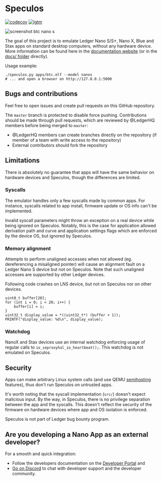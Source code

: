 # Speculos

[![codecov](https://codecov.io/gh/LedgerHQ/speculos/branch/master/graph/badge.svg)](https://codecov.io/gh/LedgerHQ/speculos)
[![lgtm](https://img.shields.io/lgtm/alerts/g/LedgerHQ/speculos.svg?logo=lgtm&logoWidth=18)](https://lgtm.com/projects/g/LedgerHQ/speculos/alerts/)

![screenshot btc nano s](https://raw.githubusercontent.com/LedgerHQ/speculos/master/docs/screenshot-api-nanos-btc.png)

The goal of this project is to emulate Ledger Nano S/S+, Nano X, Blue and Stax apps on
standard desktop computers, without any hardware device. More information can
be found here in the
[documentation website](https://ledgerhq.github.io/speculos) (or in the
[docs/ folder](docs/) directly).

Usage example:

```shell
./speculos.py apps/btc.elf --model nanos
# ... and open a browser on http://127.0.0.1:5000
```

## Bugs and contributions

Feel free to open issues and create pull requests on this GitHub repository.

The `master` branch is protected to disable force pushing. Contributions should
be made through pull requests, which are reviewed by @LedgerHQ members before
being merged to `master`:

- @LedgerHQ members can create branches directly on the repository (if member of
  a team with write access to the repository)
- External contributors should fork the repository


## Limitations

There is absolutely no guarantee that apps will have the same behavior on
hardware devices and Speculos, though the differences are limited.

### Syscalls

The emulator handles only a few syscalls made by common apps. For instance,
syscalls related to app install, firmware update or OS info can't be
implemented.

Invalid syscall parameters might throw an exception on a real device while
being ignored on Speculos.
Notably, this is the case for application allowed derivation path and curve and
application settings flags which are enforced by the device OS, but ignored by
Speculos.

### Memory alignment

Attempts to perform unaligned accesses when not allowed (eg. dereferencing a
misaligned pointer) will cause an alignment fault on a Ledger Nano S device but
not on Speculos. Note that such unaligned accesses are supported by other
Ledger devices.

Following code crashes on LNS device, but not on Speculos nor on other devices.
```
uint8_t buffer[20];
for (int i = 0; i < 20; i++) {
    buffer[i] = i;
}
uint32_t display_value = *((uint32_t*) (buffer + 1));
PRINTF("display_value: %d\n", display_value);
```

### Watchdog

NanoX and Stax devices use an internal watchdog enforcing usage of regular
calls to `io_seproxyhal_io_heartbeat();`. This watchdog is not emulated on
Speculos.


## Security

Apps can make arbitrary Linux system calls (and use QEMU
[semihosting](docs/user/semihosting.md) features), thus don't run Speculos on
untrusted apps.

It's worth noting that the syscall implementation (`src/`) doesn't expect
malicious input. By the way, in Speculos, there is no privilege separation
between the app and the syscalls. This doesn't reflect the security of the
firmware on hardware devices where app and OS isolation is enforced.

Speculos is not part of Ledger bug bounty program.


## Are you developing a Nano App as an external developer?

For a smooth and quick integration:
- Follow the developers documentation on the [Developer Portal](https://developers.ledger.com/docs/nano-app/introduction/) and 
- [Go on Discord](https://developers.ledger.com/discord-pro/) to chat with developer support and the developer community.
